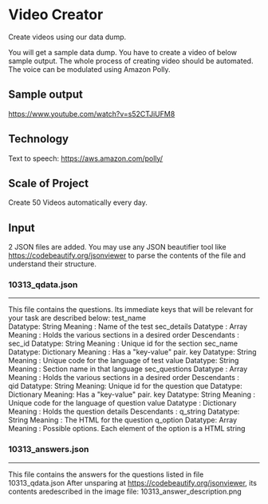# Video Creator
Create videos using our data dump.

You will get a sample data dump. You have to create a video of below sample output. The whole process of creating video should be automated. The voice can be modulated using Amazon Polly.

## Sample output
https://www.youtube.com/watch?v=s52CTJiUFM8


## Technology
Text to speech: https://aws.amazon.com/polly/

## Scale of Project
Create 50 Videos automatically every day.

## Input
2 JSON files are added.
You may use any JSON beautifier tool like https://codebeautify.org/jsonviewer to parse the contents of the file and understand their structure.



### 10313_qdata.json
-------------------------

This file contains the questions.
Its immediate keys that will be relevant for your task are described below:
test_name  
Datatype: String
Meaning : Name of the test
sec_details 
Datatype    : Array
Meaning     : Holds the various sections in a desired order
Descendants :
sec_id 
Datatype: String
Meaning : Unique id for the section
sec_name
Datatype: Dictionary
Meaning : Has a "key-value" pair.
key
Datatype: String
Meaning : Unique code for the language of test
value
Datatype: String
Meaning : Section name in that language
sec_questions 
Datatype    : Array
Meaning     : Holds the various sections in a desired order
Descendants :  
qid
Datatype: String
Meaning:   Unique id for the question
que 
Datatype: Dictionary
Meaning:   Has a "key-value" pair.
key
Datatype: String
Meaning : Unique code for the language of question
value
Datatype    : Dictionary
Meaning     : Holds the question details
Descendants :
q_string
Datatype: String
Meaning : The HTML for the question
q_option
Datatype: Array
Meaning : Possible options. Each element of the option is a HTML string


### 10313_answers.json
-----------------------------

This file contains the answers for the questions listed in file 10313_qdata.json
After unsparing at https://codebeautify.org/jsonviewer, its contents aredescribed in the image file: 10313_answer_description.png
